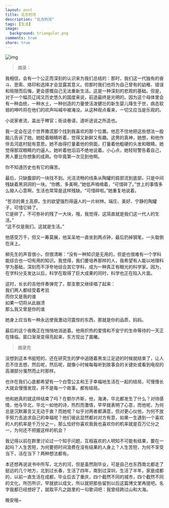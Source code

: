 ```yaml
---
layout: post
title: 北方的河
description: "北方的河"
tags: [生活]
image:
  background: triangular.png
comments: true
share: true
---
```


![img](http://img11.360buyimg.com/n0/jfs/t1150/213/158097971/67923/1f41d9e9/55064e72N79b5da6a.jpg)

<!-- more -->

> 摘录：

我相信，会有一个公正而深刻的认识来为我们总结的：那时，我们这一代独有的奋斗、思索、烙印和选择才会显露其意义。但那时我们也将为自己曾有的幼稚、错误和局限而后悔，更会感慨自己无法重新生活。这是一种深刻的悲观的基础。但是，对于一个幅员辽阔又历史悠久的国度来说，前途最终是光明的。因为这个母体里会有一种血统，一种水土，一种创造的力量使活泼健壮的新生婴儿降生于世，病态软弱的呻吟将在他们的欢声叫喊中被淹没。从这种观点看来，一切又应当是乐观的。

小说家者流，盖出于稗官；街谈巷语，道听途说之所造也。

我一定会在这个世界撒谎那个找到我喜欢的那个位置。他忍不住地把这些想法一股脑儿告诉了她。她眨着眼睛听着，觉得又新鲜又有趣。这男的真神，她想，和他作伴去河底村挺有意思。她不由得打量着他的侧面，打量着他粗硬的头发和眼睛。她觉得那双眼睛灼灼逼人。她听着他滔滔不绝地说着。小心点，她轻轻警告着自己，男人要比你想象的成熟。你毕竟第一次见到他啊。

你不知道历史也有它的痛苦。

最后，只缺腹部的一块找不到。光洁流畅的线条从陶罐的肩部流到底部，只是中间残缺着黑洞洞的一块。“你瞧，多美啊，”她低声喃喃着，“可惜碎了。”世上的事情多么拗人心意啊，生活也常常是这样残缺。“可惜碎啦。”她重复地说着。

“苍凉的黄土高原。生的欲望强烈得逼人的一片树林。端庄、美好、宁静的陶罐子，可惜它碎了。<br  />
它是碎了，不可弥补的残了一大块，哦，我觉得，这简直就是我们这一代人的生活。” <br  />
“这不仅是我们。这就是生活。” 

他感受万千，但又一筹莫展，他呆呆地一直坐到两点钟，最后扔掉钢笔，一头栽倒在床上。

柳先生的声音很小，但很清晰：“没有一种知识是无用的，但是也很难有一个学科能综合也一切有用的知识。我觉得，我们要培养那样的人，我希望有人能以地理科学为基础，深刻而不浮夸地综合其它学科，成为一种真正有眼光的科学家。因为，在学科分支发达以后，科学在取得了巨大成果的同时，科学也正在陷入片面。

这时，长长的吉他伴奏弹完了，那支歌又继续唱了起来：<br  />
我们两人都经受着考验<br  />
而你又是我的谁<br  />
如果一切将从此崩溃<br  />
那么我又曾是你的谁

她身上应当有一种永远使我激动河震惊的东西，那就是你的品质，妈妈。

最后的这个夜晚正在悄悄地消逝着。他用炽热的爱情和不安宁的生命等待的一天正在降临。窗口渐渐变得亮起来，东方现出了晨曦。

> 摘录完

没想到这本书挺短的，还在研究生的梦中追随着黑龙江足迹的时候就结束了，让人忍不住去想，然后呢，然后呢，就像小时候每每听到故事会的关键处或看到电视的高潮部分戛然而止时那样。

也许在我们心底都希望有一个白雪公主和王子幸福地生活在一起的结局，可慢慢长大就会慢慢发现，并不是每一个故事，都有结局。

他和她真的就这样结束了吗？在额尔齐斯，他，海涛，华北都发生了什么？对待感情，他与华北，华北一如他的诗，热烈而激情，早早就表明了心意，而他呢，为何总是沉默寡言又无动于衷？而她呢？似乎对两者都满意，但对更心仪他，为何不放手努力去追求自己的幸福呢？他们彼此显然都对对方有意，如果一生遇到一个喜欢的人的机率是千万分之一，那么恰好你喜欢我我也喜欢你的机率就是百万亿分之一，为何还不把握这样的机会？

我记得以前在群里讨论过一个知乎问题，互相喜欢的人明知不可能有结果，要在一起吗？人生苦短，为何要把时间浪费在没有结果的人身上？人生苦短，为何不享受当下，活在当下？两种想法都有。

本还想再说说书中所写，北方的河，但是虽然刚毕业，可是自己也东西南北都走了挺远的几个地方，北到过长春，生活了四年，南到过深圳，生活了半年，家是成都的，以前一直生活在成都，毕业后去了重庆，四个截然不同的城市，四个截然不同的文化，所历所识，早就欲以成文，所以就把那些留到以后这篇博文里再提吧。名字我都已经想好了，就取平凡之路里的一句歌词吧：我曾经跨过山和大海。

晚安哦~